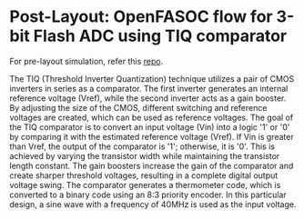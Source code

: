 # Post-Layout: OpenFASOC flow for 3-bit Flash ADC using TIQ comparator
For pre-layout simulation, refer this [repo](https://github.com/Swagatika-Meher/3-bit-CMOS-based-TIQ-comparator-Flash-ADC). 

The TIQ (Threshold Inverter Quantization) technique utilizes a pair of CMOS inverters in series as a comparator. The first inverter generates an internal reference voltage (Vref), while the second inverter acts as a gain booster. By adjusting the size of the CMOS, different switching and reference voltages are created, which can be used as reference voltages. The goal of the TIQ comparator is to convert an input voltage (Vin) into a logic '1' or '0' by comparing it with the estimated reference voltage (Vref). If Vin is greater than Vref, the output of the comparator is '1'; otherwise, it is '0'. This is achieved by varying the transistor width while maintaining the transistor length constant. The gain boosters increase the gain of the comparator and create sharper threshold voltages, resulting in a complete digital output voltage swing. The comparator generates a thermometer code, which is converted to a binary code using an 8:3 priority encoder. In this particular design, a sine wave with a frequency of 40MHz is used as the input voltage.

